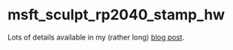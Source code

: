# msft_sculpt_rp2040_stamp_hw

Lots of details available in my (rather long) [blog post](https://techberet.com/2024/09/07/replacement-pcb-for-sculpt-rp2040).
